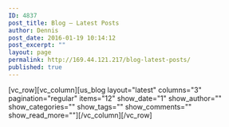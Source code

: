 ```yaml
---
ID: 4837
post_title: Blog – Latest Posts
author: Dennis
post_date: 2016-01-19 10:14:12
post_excerpt: ""
layout: page
permalink: http://169.44.121.217/blog-latest-posts/
published: true
---
```

[vc_row][vc_column][us_blog layout="latest" columns="3" pagination="regular" items="12" show_date="1" show_author="" show_categories="" show_tags="" show_comments="" show_read_more=""][/vc_column][/vc_row]